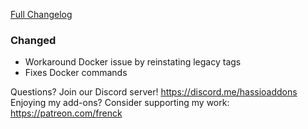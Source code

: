 [Full Changelog][changelog]

### Changed

- Workaround Docker issue by reinstating legacy tags
- Fixes Docker commands

[changelog]: https://github.com/hassio-addons/addon-ssh/compare/v4.0.0...v4.0.1

Questions? Join our Discord server! https://discord.me/hassioaddons
Enjoying my add-ons? Consider supporting my work: https://patreon.com/frenck